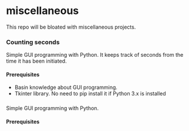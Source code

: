# miscellaneous
This repo will be bloated with miscellaneous projects.



### Counting seconds
Simple GUI programming with Python. It keeps track of seconds from the time it has been initiated.
 #### Prerequisites
 - Basin knowledge about GUI programming.
 - Tkinter library. No need to pip install it if Python 3.x is installed
 

### 
Simple GUI programming with Python.
 #### Prerequisites


